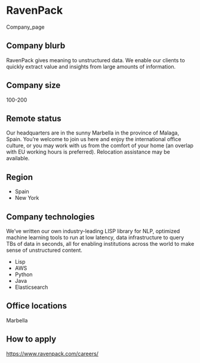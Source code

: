 # RavenPack
Company_page

## Company blurb

RavenPack gives meaning to unstructured data. We enable our clients to quickly extract value and insights from large amounts of information.

## Company size

100-200

## Remote status

Our headquarters are in the sunny Marbella in the province of Malaga, Spain. You’re welcome to join us here and enjoy the international office culture, or you may work with us from the comfort of your home (an overlap with EU working hours is preferred). Relocation assistance may be available.

## Region

* Spain
* New York

## Company technologies

We’ve written our own industry-leading LISP library for NLP, optimized machine learning tools to run at low latency, data infrastructure to query TBs of data in seconds, all for enabling institutions across the world to make sense of unstructured content. 
* Lisp
* AWS
* Python
* Java
* Elasticsearch

## Office locations

Marbella

## How to apply

https://www.ravenpack.com/careers/
